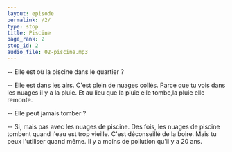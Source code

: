 ```yaml
---
layout: episode
permalink: /2/
type: stop
title: Piscine
page_rank: 2
stop_id: 2
audio_file: 02-piscine.mp3
---
```


-- Elle est où la piscine dans le quartier ?

-- Elle est dans les airs. C'est plein de nuages collés. Parce que tu vois dans les nuages il y a la pluie. Et au lieu que la pluie elle tombe,la pluie elle remonte.

-- Elle peut jamais tomber ?

-- Si, mais pas avec les nuages de piscine. Des fois, les nuages de piscine tombent quand l'eau est trop vieille. C'est déconseillé de la boire. Mais tu peux l'utiliser quand même. Il y a moins de pollution qu'il y a 20 ans.
